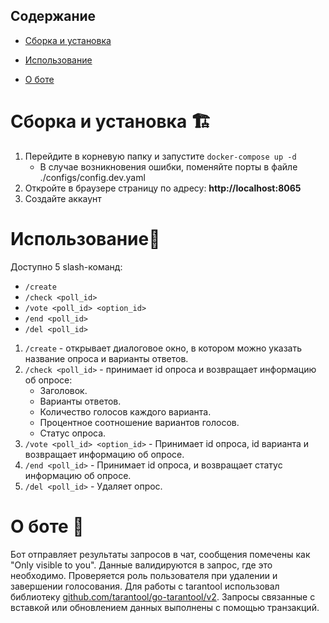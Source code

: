 ## Содержание
- [Сборка и установка](#сборка-и-установка-)

- [Использование](#использование)

- [О боте](#о-боте)

# Сборка и установка 🏗️
1. Перейдите в корневую папку и запустите ```docker-compose up -d```
   - В случае возникновения ошибки, поменяйте порты в файле 
   ./configs/config.dev.yaml
2. Откройте в браузере страницу по адресу: **http://localhost:8065**
3. Создайте аккаунт

# Использование📱

Доступно 5 slash-команд:
- ```/create```
- ```/check <poll_id>```
- ```/vote <poll_id> <option_id>```
- ```/end <poll_id>```
- ```/del <poll_id>```


1. ```/create``` - открывает диалоговое окно, в котором можно
указать название опроса и варианты ответов.
2. ```/check <poll_id>``` - принимает id опроса и возвращает информацию об опросе: 
   - Заголовок.
   - Варианты ответов.
   - Количество голосов каждого варианта.
   - Процентное соотношение вариантов голосов.
   - Статус опроса.
3. ```/vote <poll_id> <option_id>``` - Принимает id опроса, id варианта и возвращает информацию об опросе.
4. ```/end <poll_id>``` - Принимает id опроса, и возвращает статус информацию об опросе.
5. ```/del <poll_id>``` - Удаляет опрос.

# О боте 🤖
Бот отправляет результаты запросов в чат, сообщения помечены как "Only visible to you". 
Данные валидируются в запрос, где это необходимо. Проверяется роль пользователя при удалении и завершении голосования.
Для работы с tarantool использовал библиотеку [github.com/tarantool/go-tarantool/v2](https://github.com/tarantool/go-tarantool).
Запросы связанные с вставкой или обновлением данных выполнены с помощью транзакций.